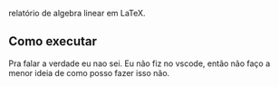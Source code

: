 relatório de algebra linear em LaTeX. 

## Como executar

Pra falar a verdade eu nao sei. Eu não fiz no vscode, então não faço a menor ideia de como posso fazer isso não.
